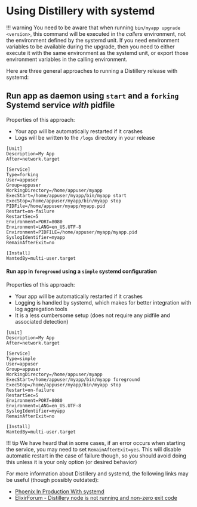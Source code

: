 # Using Distillery with systemd

!!! warning
    You need to be aware that when running `bin/myapp upgrade <version>`,
    this command will be executed in the *callers* environment, not
    the environment defined by the systemd unit. If you need environment
    variables to be available during the upgrade, then you need to either
    execute it with the same environment as the systemd unit, or export those
    environment variables in the calling environment.

Here are three general approaches to running a Distillery release with systemd:

## Run app as daemon using `start` and a `forking` Systemd service *with* pidfile

Properties of this approach:

  * Your app will be automatically restarted if it crashes
  * Logs will be written to the `/logs` directory in your release

```systemd
[Unit]
Description=My App
After=network.target

[Service]
Type=forking
User=appuser
Group=appuser
WorkingDirectory=/home/appuser/myapp
ExecStart=/home/appuser/myapp/bin/myapp start
ExecStop=/home/appuser/myapp/bin/myapp stop
PIDFile=/home/appuser/myapp/myapp.pid
Restart=on-failure
RestartSec=5
Environment=PORT=8080
Environment=LANG=en_US.UTF-8
Environment=PIDFILE=/home/appuser/myapp/myapp.pid
SyslogIdentifier=myapp
RemainAfterExit=no

[Install]
WantedBy=multi-user.target
```

#### Run app in `foreground` using a `simple` systemd configuration

Properties of this approach:

  * Your app will be automatically restarted if it crashes
  * Logging is handled by systemd, which makes for better integration with log
    aggregation tools
  * It is a less cumbersome setup (does not require any pidfile and associated detection)

```systemd
[Unit]
Description=My App
After=network.target

[Service]
Type=simple
User=appuser
Group=appuser
WorkingDirectory=/home/appuser/myapp
ExecStart=/home/appuser/myapp/bin/myapp foreground
ExecStop=/home/appuser/myapp/bin/myapp stop
Restart=on-failure
RestartSec=5
Environment=PORT=8080
Environment=LANG=en_US.UTF-8
SyslogIdentifier=myapp
RemainAfterExit=no

[Install]
WantedBy=multi-user.target
```

!!! tip
    We have heard that in some cases, if an error occurs when starting the
    service, you may need to set `RemainAfterExit=yes`. This will disable
    automatic restart in the case of failure though, so you should avoid doing
    this unless it is your only option (or desired behavior)

For more information about Distillery and systemd, the following links may be useful (though possibly outdated):

  * [Phoenix In Production With systemd](http://mfeckie.github.io/Phoenix-In-Production-With-Systemd/)
  * [ElixirForum - Distillery node is not running and non-zero exit code](https://elixirforum.com/t/distillery-node-is-not-running-and-non-zero-exit-code/3834)
